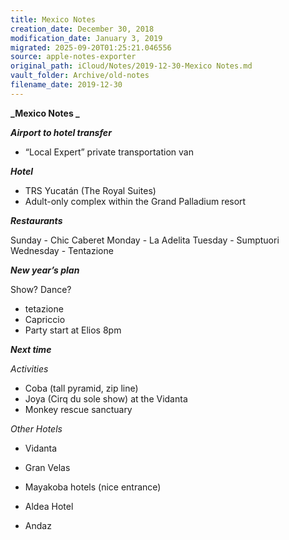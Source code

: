 ```yaml
---
title: Mexico Notes
creation_date: December 30, 2018
modification_date: January 3, 2019
migrated: 2025-09-20T01:25:21.046556
source: apple-notes-exporter
original_path: iCloud/Notes/2019-12-30-Mexico Notes.md
vault_folder: Archive/old-notes
filename_date: 2019-12-30
---
```



**_Mexico Notes _**

**_Airport to hotel transfer_**

- “Local Expert” private transportation van

**_Hotel_**

- TRS Yucatán (The Royal Suites)
- Adult-only complex within the Grand Palladium resort

**_Restaurants_**

Sunday - Chic Caberet
Monday - La Adelita 
Tuesday - Sumptuori
Wednesday - Tentazione

**_New year’s plan_**

Show? Dance?
- tetazione
- Capriccio 
- Party start at Elios 8pm

***_Next time_***

_Activities_ 
- Coba (tall pyramid, zip line)
- Joya (Cirq du sole show) at the Vidanta
- Monkey rescue sanctuary 

_Other Hotels_

- Vidanta

- Gran Velas
- Mayakoba hotels (nice entrance)
- Aldea Hotel 

- Andaz 


